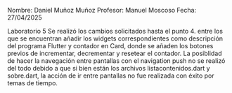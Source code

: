 Nombre: Daniel Muñoz Muñoz
Profesor: Manuel Moscoso
Fecha: 27/04/2025

Laboratorio 5
Se realizó los cambios solicitados hasta el punto 4. entre los que se encuentran añadir los widgets correspondientes como descripción del programa Flutter y contador en Card, donde se añaden los botones previos de incrementar, decrementar y resetear el contador. La posiblidad de hacer la navegación entre pantallas con el navigation push no se realizó del todo debido a que si bien están los archivos listacontenidos.dart y sobre.dart, la acción de ir entre pantallas no fue realizada con éxito por temas de tiempo.
